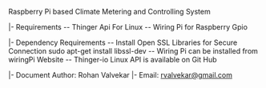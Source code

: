 Raspberry Pi based Climate Metering and Controlling System

|- Requirements
-- Thinger Api For Linux
-- Wiring Pi for Raspberry Gpio

|- Dependency Requirements
-- Install Open SSL Libraries for Secure Connection
   sudo apt-get install libssl-dev 
-- Wiring Pi can be installed from wiringPi Website
-- Thinger-io Linux API is available on Git Hub

|- Document Author: Rohan Valvekar
|- Email: rvalvekar@gmail.com


